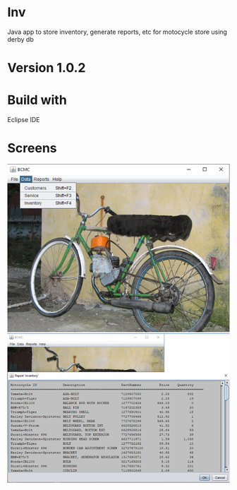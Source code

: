 # Inv 
Java app to store inventory, generate reports, etc for motocycle store using derby db

# Version 1.0.2

# Build with

Eclipse IDE

# Screens
![Alt text](screen.png "Main")
![Alt text](screen1.png "Reports")
